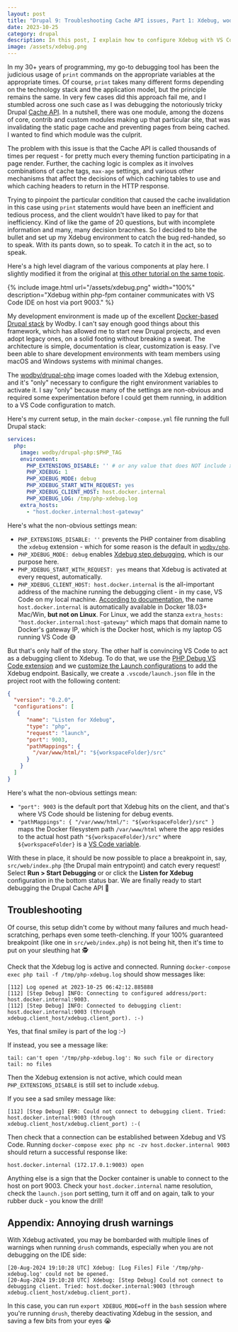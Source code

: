 ```yaml
---
layout: post
title: "Drupal 9: Troubleshooting Cache API issues, Part 1: Xdebug, wodby/drupal, VS Code"
date: 2023-10-25
category: drupal
description: In this post, I explain how to configure Xdebug with VS Code in the context of deep Drupal debugging.
image: /assets/xdebug.png
---
```

In my 30+ years of programming, my go-to debugging tool has been the judicious usage of `print` commands on the appropriate variables at the appropriate times. Of course, `print` takes many different forms depending on the technology stack and the application model, but the principle remains the same. In very few cases did this approach fail me, and I stumbled across one such case as I was debugging the notoriously tricky Drupal [Cache API](https://www.drupal.org/docs/8/api/cache-api/cache-api). In a nutshell, there was one module, among the dozens of core, contrib and custom modules making up that particular site, that was invalidating the static page cache and preventing pages from being cached. I wanted to find which module was the culprit.

The problem with this issue is that the Cache API is called thousands of times per request - for pretty much every theming function participating in a page render. Further, the caching logic is complex as it involves combinations of cache tags, `max-age` settings, and various other mechanisms that affect the decisions of which caching tables to use and which caching headers to return in the HTTP response.

Trying to pinpoint the particular condition that caused the cache invalidation in this case using `print` statements would have been an inefficient and tedious process, and the client wouldn't have liked to pay for that inefficiency. Kind of like the game of 20 questions, but with incomplete information and many, many decision bracnhes. So I decided to bite the bullet and set up my Xdebug environment to catch the bug red-handed, so to speak. With its pants down, so to speak. To catch it in the act, so to speak.

Here's a high level diagram of the various components at play here. I slightly modified it from the original at [this other tutorial on the same topic](https://blog.devsense.com/2019/debugging-php-on-docker-with-visual-studio-code).

{% include image.html url="/assets/xdebug.png" width="100%" description="Xdebug within php-fpm container communicates with VS Code IDE on host via port 9003." %}

My development environment is made up of the excellent [Docker-based Drupal stack](https://github.com/wodby/docker4drupal) by Wodby. I can't say enough good things about this framework, which has allowed me to start new Drupal projects, and even adopt legacy ones, on a solid footing without breaking a sweat. The architecture is simple, documentation is clear, customization is easy. I've been able to share development environments with team members using macOS and Windows systems with minimal changes.

The [wodby/drupal-php](https://github.com/wodby/drupal-php) image comes loaded with the Xdebug extension, and it's "only" necessary to configure the right environment variables to activate it. I say "only" because many of the settings are non-obvious and required some experimentation before I could get them running, in addition to a VS Code configuration to match.

Here's my current setup, in the main `docker-compose.yml` file running the full Drupal stack:
```yml
services:
  php:
    image: wodby/drupal-php:$PHP_TAG
    environment:
      PHP_EXTENSIONS_DISABLE: '' # or any value that does NOT include xdebug
      PHP_XDEBUG: 1
      PHP_XDEBUG_MODE: debug
      PHP_XDEBUG_START_WITH_REQUEST: yes
      PHP_XDEBUG_CLIENT_HOST: host.docker.internal
      PHP_XDEBUG_LOG: /tmp/php-xdebug.log
    extra_hosts:
      - "host.docker.internal:host-gateway"
```
Here's what the non-obvious settings mean:
- `PHP_EXTENSIONS_DISABLE: ''` prevents the PHP container from disabling the `xdebug` extension - which for some reason is the default in [`wodby/php`](https://github.com/wodby/php?tab=readme-ov-file#php-extensions).
- `PHP_XDEBUG_MODE: debug` enables [Xdebug step debugging](https://xdebug.org/docs/step_debug#configure), which is our purpose here.
- `PHP_XDEBUG_START_WITH_REQUEST: yes` means that Xdebug is activated at every request, automatically.
- `PHP_XDEBUG_CLIENT_HOST: host.docker.internal` is the all-important address of the machine running the debugging client - in my case, VS Code on my local machine. [According to documentation](https://docs.docker.com/desktop/networking/#i-want-to-connect-from-a-container-to-a-service-on-the-host), the name `host.docker.internal` is automatically available in Docker 18.03+ Mac/Win, **but not on Linux**. For Linux, we add the stanza `extra_hosts: "host.docker.internal:host-gateway"` which maps that domain name to Docker's gateway IP, which is the Docker host, which is my laptop OS running VS Code :sweat_smile:

But that's only half of the story. The other half is convincing VS Code to act as a debugging client to Xdebug. To do that, we use the [PHP Debug VS Code extension](https://marketplace.visualstudio.com/items?itemName=xdebug.php-debug) and we [customize the Launch configurations](https://code.visualstudio.com/docs/editor/debugging#_launch-configurations) to add the Xdebug endpoint. Basically, we create a `.vscode/launch.json` file in the project root with the following content:
```json
{
  "version": "0.2.0",
  "configurations": [
   {
      "name": "Listen for Xdebug",
      "type": "php",
      "request": "launch",
      "port": 9003,
      "pathMappings": {
        "/var/www/html/": "${workspaceFolder}/src"
      }
    }
  ]
}
```
Here's what the non-obvious settings mean:
- `"port": 9003` is the default port that Xdebug hits on the client, and that's where VS Code should be listening for debug events.
- `"pathMappings": { "/var/www/html/": "${workspaceFolder}/src" }` maps the Docker filesystem path `/var/www/html` where the app resides to the actual host path `"${workspaceFolder}/src"` where `${workspaceFolder}` is a [VS Code variable](https://code.visualstudio.com/docs/editor/variables-reference).

With these in place, it should be now possible to place a breakpoint in, say, `src/web/index.php` (the Drupal main entrypoint) and catch every request! Select **Run > Start Debugging** or or click the **Listen for Xdebug** configuration in the bottom status bar. We are finally ready to start debugging the Drupal Cache API :ghost:

## Troubleshooting
Of course, this setup didn't come by without many failures and much head-scratching, perhaps even some teeth-clenching. If your 100% guaranteed breakpoint (like one in `src/web/index.php`) is not being hit, then it's time to put on your sleuthing hat :detective:

Check that the Xdebug log is active and connected. Running `docker-compose exec php tail -f /tmp/php-xdebug.log` should show messages like:
```
[112] Log opened at 2023-10-25 06:42:12.885888
[112] [Step Debug] INFO: Connecting to configured address/port: host.docker.internal:9003.
[112] [Step Debug] INFO: Connected to debugging client: host.docker.internal:9003 (through xdebug.client_host/xdebug.client_port). :-)
```
Yes, that final smiley is part of the log :-)

If instead, you see a message like:
```
tail: can't open '/tmp/php-xdebug.log': No such file or directory
tail: no files
```
Then the Xdebug extension is not active, which could mean `PHP_EXTENSIONS_DISABLE` is still set to include `xdebug`.

If you see a sad smiley message like:
```
[112] [Step Debug] ERR: Could not connect to debugging client. Tried: host.docker.internal:9003 (through xdebug.client_host/xdebug.client_port) :-(
```
Then check that a connection can be established between Xdebug and VS Code. Running `docker-compose exec php nc -zv host.docker.internal 9003` should return a successful response like:
```
host.docker.internal (172.17.0.1:9003) open
```
Anything else is a sign that the Docker container is unable to connect to the host on port 9003. Check your `host.docker.internal` name resolution, check the `launch.json` port setting, turn it off and on again, talk to your rubber duck - you know the drill!

## Appendix: Annoying drush warnings
With Xdebug activated, you may be bombarded with multiple lines of warnings when running `drush` commands, especially when you are not debugging on the IDE side:
```
[20-Aug-2024 19:10:28 UTC] Xdebug: [Log Files] File '/tmp/php-xdebug.log' could not be opened.
[20-Aug-2024 19:10:28 UTC] Xdebug: [Step Debug] Could not connect to debugging client. Tried: host.docker.internal:9003 (through xdebug.client_host/xdebug.client_port).
```
In this case, you can run `export XDEBUG_MODE=off` in the `bash` session where you're running `drush`, thereby deactivating Xdebug in the session, and saving a few bits from your eyes :sob:

